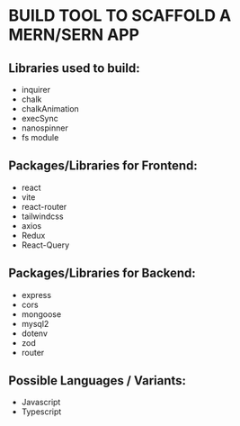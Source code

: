 # BUILD TOOL TO SCAFFOLD A MERN/SERN APP


## Libraries used to build:
- inquirer
- chalk 
- chalkAnimation
- execSync
- nanospinner
- fs module
<!-- fs/promises module -->


## Packages/Libraries for Frontend:
- react
- vite
- react-router
- tailwindcss
- axios
- Redux
- React-Query


## Packages/Libraries for Backend:
- express
- cors
- mongoose
- mysql2
- dotenv
- zod
- router


## Possible Languages / Variants:
- Javascript
- Typescript
<!-- python -->

